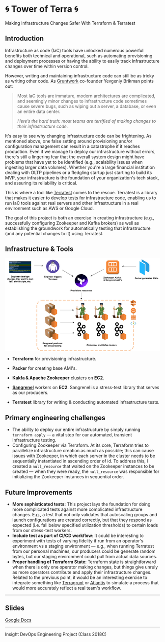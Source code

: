 # 🌀 Tower of Terra 🌀

Making Infrastructure Changes Safer With Terraform & Terratest

## Introduction

Infrastructure as code (IaC) tools have unlocked numerous powerful benefits both technical and operational, such as automating provisioning and deployment processes or having the ability to easily track infrastructure changes over time within version control.

However, writing and maintaining infrastructure code can still be as tricky as writing other code. As [Gruntwork](https://www.gruntwork.io/) co-founder Yevgeniy Brikman points out:

> Most IaC tools are immature, modern architectures are complicated, and seemingly minor changes to infrastructure code sometimes cause severe bugs, such as wiping out a server, a database, or even an entire data center.
>
> *Here’s the hard truth: most teams are terrified of making changes to their infrastructure code.*

It's easy to see why changing infrastructure code can be frightening. As mentioned above, one false setting around provisioning and/or configuration management can result in a catastrophe if it reaches production. Even if we manage to deploy our infrastructure without errors, there's still a lingering fear that the overall system design might have problems that have yet to be identified (e.g., scalability issues when ingesting larger data volumes). Whether you're a large financial institution dealing with OLTP pipelines or a fledgling startup just starting to build its MVP, your infrastructure is the foundation of your organization's tech stack, and assuring its reliability is critical.

This is where a tool like [Terratest](https://github.com/gruntwork-io/terratest) comes to the rescue. Terratest is a library that makes it easier to develop tests for infrastructure code, enabling us to run IaC tools against real servers and other infrastructure in a real environment such as AWS or Google Cloud.

The goal of this project is both an exercise in creating infrastructure (e.g., successfully configuring Zookeeper and Kafka brokers) as well as establishing the groundwork for automatically testing that infrastructure (and any potential changes to it) using Terratest.

## Infrastructure & Tools

![alt text](images/Infrastructure_Full.png "Tower of Terra")

- **Terraform** for provisioning infrastructure.

- **Packer** for creating base AMI's.

- **Kakfa & Apache Zookeeper** clusters on **EC2**.

- [**Sangrenel**](https://github.com/jamiealquiza/sangrenel) workers on **EC2**. Sangrenel is a stress-test library that serves as our producers.

- **Terratest** library for writing & conducting automated infrastructure tests.

## Primary engineering challenges
- The ability to deploy our entire infrastructure by simply running `terraform apply` — a vital step for our automated, transient infrastructure testing.
- Configuring Zookeeper via Terraform. At its core, Terraform tries to parallelize infrastructure creation as much as possible; this can cause issues with Zookeeper, in which each server in the cluster needs to be sequentially instantiated in ascending order of id. To address this, I created a `null_resource` that waited on the Zookeeper instances to be created — when they were ready, the `null_resource` was responsible for initializing the Zookeeper instances in sequential order.

## Future Improvements
- **More sophisticated tests:** This project lays the foundation for doing more complicated tests against more complicated infrastructure changes. E.g., a test that not only validates that autoscaling groups and launch configurations are created correctly, but that they respond as expected (i.e. fall below specified utilization thresholds) to certain loads from our stress-test workers.
- **Include test as part of CI/CD workflow**: It could be interesting to experiment with tests of varying fidelity if run from an operator's environment vs a staging environment — e.g., when running Terratest from our personal machines, our producers could be generate random bytes, but our staging environment could pull from actual data sources.
- **Proper handling of Terraform State**: Terraform state is straightforward when there is only one operator making changes, but things give unruly as more operators contribute and apply their infrastructure changes. Related to the previous point, it would be an interesting exercise to integrate something like [Terragrunt](https://github.com/gruntwork-io/terragrunt) or [Atlantis](https://www.runatlantis.io/) to simulate a process that would more accurately reflect a real team's workflow.

---

## Slides
[Google Docs](https://docs.google.com/presentation/d/11J1HlO_GscNaYbUTNd59462zI9EwuFxsRMEliNSkl6Y/edit?usp=sharing)

---

Insight DevOps Engineering Project (Class 2018C)
